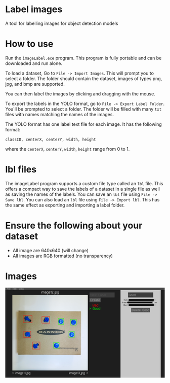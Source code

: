 # Label images

A tool for labelling images for object detection models

# How to use

Run the `imageLabel.exe` program. This program is fully portable and can be downloaded and run alone.

To load a dataset, Go to `File -> Import Images`. This will prompt you to select a folder. The folder should contain the dataset, images of types png, jpg, and bmp are supported.

You can then label the images by clicking and dragging with the mouse.

To export the labels in the YOLO format, go to `File -> Export Label Folder`. You'll be prompted to select a folder. The folder will be filled with many `txt` files with names matching the names of the images.

The YOLO format has one label text file for each image. It has the following format:
```
classID, centerX, centerY, width, height
```

where the `centerX`, `centerY`, `width`, `height` range from 0 to 1.

# lbl files

The imageLabel program supports a custom file type called an `lbl` file. This offers a compact way to save the labels of a dataset in a single file as well as saving the names of the labels. You can save an `lbl` file using `File -> Save lbl`. You can also load an `lbl` file using `File -> Import lbl`. This has the same effect as exporting and importing a label folder.

# Ensure the following about your dataset

- All image are 640x640 (will change)
- All images are RGB formatted (no transparency)

# Images

![exampleImage](images/example.png)